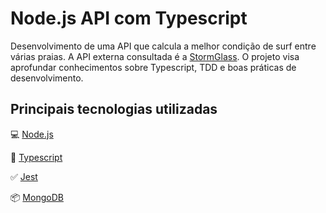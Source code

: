 # Node.js API com Typescript

Desenvolvimento de uma API que calcula a melhor condição de surf entre várias praias. A API externa consultada é a [StormGlass](https://stormglass.io/).
O projeto visa aprofundar conhecimentos sobre Typescript, TDD e boas práticas de desenvolvimento.

## Principais tecnologias utilizadas

💻 [Node.js](https://nodejs.org/)

🧰 [Typescript](https://www.typescriptlang.org/)

✅ [Jest](https://jestjs.io/)

📦 [MongoDB](https://www.mongodb.com/)
